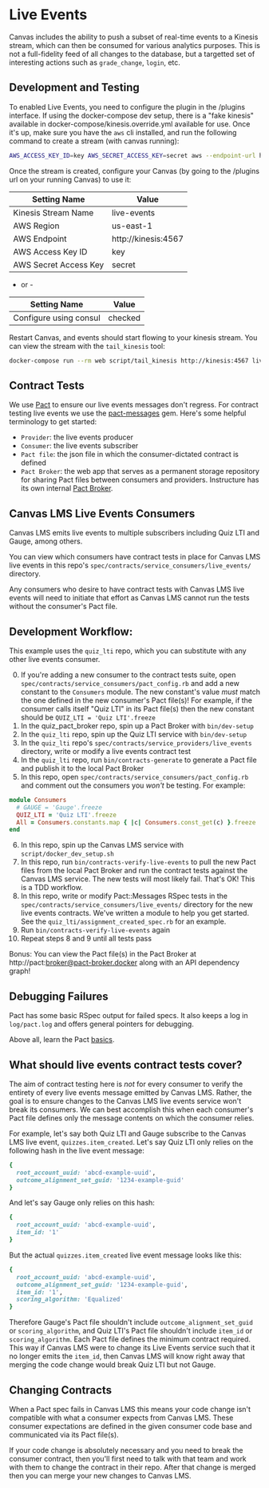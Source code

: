 # Live Events

Canvas includes the ability to push a subset of real-time events to a
Kinesis stream, which can then be consumed for various analytics
purposes. This is not a full-fidelity feed of all changes to the
database, but a targetted set of interesting actions such as
`grade_change`, `login`, etc.

## Development and Testing

To enabled Live Events, you need to configure the plugin in the /plugins
interface. If using the docker-compose dev setup, there is a "fake
kinesis" available in docker-compose/kinesis.override.yml available for
use. Once it's up, make sure you have the `aws` cli installed, and run
the following command to create a stream (with canvas running):

```bash
AWS_ACCESS_KEY_ID=key AWS_SECRET_ACCESS_KEY=secret aws --endpoint-url http://kinesis.canvaslms.docker/ kinesis create-stream --stream-name=live-events --shard-count=1 --region=us-east-1
```

Once the stream is created, configure your Canvas (by going to the /plugins url on your running Canvas) to use
it:

| Setting Name          | Value               |
| --------------------- | ------------------- |
| Kinesis Stream Name   | live-events         |
| AWS Region            | us-east-1           |
| AWS Endpoint          | http://kinesis:4567 |
| AWS Access Key ID     | key                 |
| AWS Secret Access Key | secret              |

- or -

| Setting Name           | Value               |
| ---------------------- | ------------------- |
| Configure using consul | checked             |

Restart Canvas, and events should start flowing to your kinesis stream.
You can view the stream with the `tail_kinesis` tool:

```bash
docker-compose run --rm web script/tail_kinesis http://kinesis:4567 live-events
```

## Contract Tests

We use [Pact] to ensure our live events messages don't regress. For contract
testing live events we use the [pact-messages] gem. Here's some helpful
terminology to get started:

- `Provider`: the live events producer
- `Consumer`: the live events subscriber
- `Pact file`: the json file in which the consumer-dictated contract is defined
- `Pact Broker`: the web app that serves as a permanent storage repository for
  sharing Pact files between consumers and providers. Instructure has its own
  internal [Pact Broker].

## Canvas LMS Live Events Consumers

Canvas LMS emits live events to multiple subscribers including Quiz LTI and
Gauge, among others.

You can view which consumers have contract tests in place for Canvas LMS live
events in this repo's `spec/contracts/service_consumers/live_events/` directory.

Any consumers who desire to have contract tests with Canvas LMS live events will
need to initiate that effort as Canvas LMS cannot run the tests without the
consumer's Pact file.

## Development Workflow:

This example uses the `quiz_lti` repo, which you can substitute with any other
live events consumer.

0. If you're adding a new consumer to the contract tests suite, open
`spec/contracts/service_consumers/pact_config.rb` and add a new constant
to the `Consumers` module. The new constant's value *must* match the one
defined in the new consumer's Pact file(s)! For example, if the consumer calls
itself "Quiz LTI" in its Pact file(s) then the new constant should be
`QUIZ_LTI = 'Quiz LTI'.freeze`
1. In the quiz_pact_broker repo, spin up a Pact Broker with `bin/dev-setup`
2. In the `quiz_lti` repo, spin up the Quiz LTI service with `bin/dev-setup`
3. In the `quiz_lti` repo's `spec/contracts/service_providers/live_events`
directory, write or modify a live events contract test
4. In the `quiz_lti` repo, run `bin/contracts-generate` to generate a
Pact file and publish it to the local Pact Broker
5. In this repo, open `spec/contracts/service_consumers/pact_config.rb` and
comment out the consumers you *won't* be testing. For example:

```ruby
module Consumers
  # GAUGE = 'Gauge'.freeze
  QUIZ_LTI = 'Quiz LTI'.freeze
  All = Consumers.constants.map { |c| Consumers.const_get(c) }.freeze
end
```

6. In this repo, spin up the Canvas LMS service with `script/docker_dev_setup.sh`
7. In this repo, run `bin/contracts-verify-live-events` to pull the new Pact
files from the local Pact Broker and run the contract tests against the Canvas
LMS service. The new tests will most likely fail. That's OK! This is a TDD
workflow.
8. In this repo, write or modify Pact::Messages RSpec tests in the
`spec/contracts/service_consumers/live_events/` directory for the new live
events contracts. We've written a module to help you get started. See the
`quiz_lti/assignment_created_spec.rb` for an example.
9. Run `bin/contracts-verify-live-events` again
10. Repeat steps 8 and 9 until all tests pass

Bonus: You can view the Pact file(s) in the Pact Broker at http://pact:broker@pact-broker.docker
along with an API dependency graph!

## Debugging Failures

Pact has some basic RSpec output for failed specs. It also keeps a log in
`log/pact.log` and offers general pointers for debugging.

Above all, learn the Pact [basics].

## What should live events contract tests cover?

The aim of contract testing here is *not* for every consumer to verify the
entirety of every live events message emitted by Canvas LMS. Rather, the goal is
to ensure changes to the Canvas LMS live events service won't break its
consumers. We can best accomplish this when each consumer's Pact file defines
only the message contents on which the consumer relies.

For example, let's say both Quiz LTI and Gauge subscribe to the Canvas LMS live
event, `quizzes.item_created`. Let's say Quiz LTI only relies on the following
hash in the live event message:

```ruby
{
  root_account_uuid: 'abcd-example-uuid',
  outcome_alignment_set_guid: '1234-example-guid'
}
```

And let's say Gauge only relies on this hash:

```ruby
{
  root_account_uuid: 'abcd-example-uuid',
  item_id: '1'
}
```

But the actual `quizzes.item_created` live event message looks like this:

```ruby
{
  root_account_uuid: 'abcd-example-uuid',
  outcome_alignment_set_guid: '1234-example-guid',
  item_id: '1',
  scoring_algorithm: 'Equalized'
}
```

Therefore Gauge's Pact file shouldn't include `outcome_alignment_set_guid` or
`scoring_algorithm`, and Quiz LTI's Pact file shouldn't include `item_id` or
`scoring_algorithm`. Each Pact file defines the minimum contract required. This
way if Canvas LMS were to change its Live Events service such that it no longer
emits the `item_id`, then Canvas LMS will know right away that merging the code
change would break Quiz LTI but not Gauge.

## Changing Contracts

When a Pact spec fails in Canvas LMS this means your code change isn't
compatible with what a consumer expects from Canvas LMS. These consumer
expectations are defined in the given consumer code base and communicated via
its Pact file(s).

If your code change is absolutely necessary and you need to break the consumer
contract, then you'll first need to talk with that team and work with them to
change the contract in their repo. After that change is merged then you can
merge your new changes to Canvas LMS.

[Pact]:           https://docs.pact.io/
[pact-messages]:  https://github.com/reevoo/pact-messages/
[basics]:         https://docs.pact.io/documentation/matching.html
[Pact Broker]: https://inst-pact-broker.inseng.net
